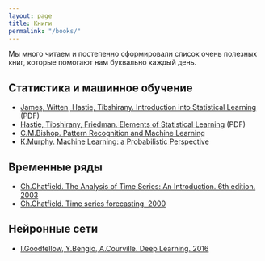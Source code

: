 ```yaml
---
layout: page
title: Книги
permalink: "/books/"
---
```


Мы много читаем и постепенно сформировали список очень полезных книг, которые помогают нам буквально каждый день.

## Статистика и машинное обучение

* [James, Witten, Hastie, Tibshirany. Introduction into Statistical Learning](http://www-bcf.usc.edu/~gareth/ISL/) (PDF)
* [Hastie, Tibshirany, Friedman. Elements of Statistical Learning](http://statweb.stanford.edu/~tibs/ElemStatLearn/) (PDF)
* [C.M.Bishop. Pattern Recognition and Machine Learning](http://www.springer.com/us/book/9780387310732)
* [K.Murphy. Machine Learning: a Probabilistic Perspective](https://mitpress.mit.edu/books/machine-learning-0)

## Временные ряды

* [Ch.Chatfield. The Analysis of Time Series: An Introduction. 6th edition. 2003](https://www.crcpress.com/The-Analysis-of-Time-Series-An-Introduction-Sixth-Edition/Chatfield/p/book/9781584883173)
* [Ch.Chatfield. Time series forecasting. 2000](https://www.crcpress.com/Time-Series-Forecasting/Chatfield/p/book/9781584880639)

## Нейронные сети
* [I.Goodfellow, Y.Bengio, A.Courville. Deep Learning. 2016](http://www.deeplearningbook.org/)
